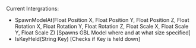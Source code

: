 Current Intergrations:

- SpawnModelAt(Float Position X, Float Position Y, Float Position Z, Float Rotation X, Float Rotation Y, Float Rotation Z, Float Scale X, Float Scale Y, Float Scale Z) [Spawns GBL Model where and at what size specified]
- IsKeyHeld(String Key) [Checks if Key is held down]
